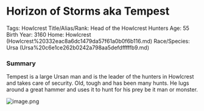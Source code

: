 # Horizon of Storms aka Tempest

Tags: Howlcrest
Title/Alias/Rank: Head of the Howlcrest Hunters
Age: 55
Birth Year: 3160
Home: Howlcrest (Howlcrest%20332eac8a6dc1479da57f61a0b0f6b116.md) 
Race/Species: Ursa (Ursa%20c6e1ce262b0242a798aa5defdfffffb9.md)

### Summary

Tempest is a large Ursan man and is the leader of the hunters in Howlcrest and takes care of security. Old, tough and has been many hunts. He lugs around a great hammer and uses it to hunt for his prey be it man or monster.

![image.png](image%2065.png)